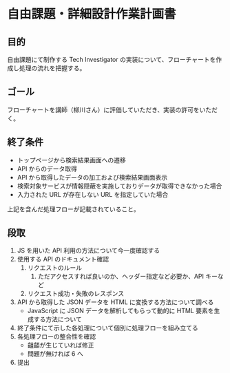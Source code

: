 # 自由課題・詳細設計作業計画書

## 目的

自由課題にて制作する Tech Investigator の実装について、フローチャートを作成し処理の流れを把握する。

## ゴール

フローチャートを講師（柳川さん）に評価していただき、実装の許可をいただく。

## 終了条件

- トップページから検索結果画面への遷移
- API からのデータ取得
- API から取得したデータの加工および検索結果画面表示
- 検索対象サービスが情報隠蔽を実施しておりデータが取得できなかった場合
- 入力された URL が存在しない URL を指定していた場合

上記を含んだ処理フローが記載されていること。

## 段取

1. JS を用いた API 利用の方法について今一度確認する
2. 使用する API のドキュメント確認
   1. リクエストのルール
      1. ただアクセスすれば良いのか、ヘッダー指定など必要か、API キーなど
   2. リクエスト成功・失敗のレスポンス
3. API から取得した JSON データを HTML に変換する方法について調べる
   - JavaScript に JSON データを解析してもらって動的に HTML 要素を生成する方法について
4. 終了条件にて示した各処理について個別に処理フローを組み立てる
5. 各処理フローの整合性を確認
   - 齟齬が生じていれば修正
   - 問題が無ければ 6 へ
6. 提出

